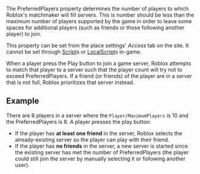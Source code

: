 The PreferredPlayers property determines the number of players to which Roblox's matchmaker will fill servers. This is number should be less than the maximum number of players supported by the game in order to leave some spaces for additional players (such as friends or those following another player) to join.

This property can be set from the place settings' _Access_ tab on the site. It cannot be set through [Script](https://developer.roblox.com/en-us/api-reference/class/Script)s or [LocalScript](https://developer.roblox.com/en-us/api-reference/class/LocalScript)s in-game.

When a player press the Play button to join a game server, Roblox attempts to match that player to a server such that the player count will try not to exceed PreferredPlayers. If a friend (or friends) of the player are in a server that is not full, Roblox prioritizes that server instead.

Example
-------

There are 8 players in a server where the `Player/MaximumPlayers` is 10 and the PreferredPlayers is 8. A player presses the play button:

*   If the player has **at least one friend** in the server, Roblox selects the already-existing server so the player can play with their friend.
*   If the player has **no friends** in the server, a new server is started since the existing server has met the number of PreferredPlayers (the player could still join the server by manually selecting it or following another user).